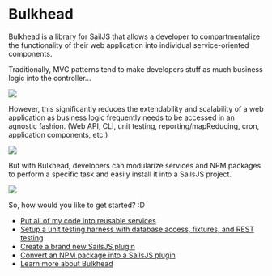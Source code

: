 # Bulkhead

Bulkhead is a library for SailJS that allows a developer to compartmentalize the functionality of their web application into individual service-oriented components.

Traditionally, MVC patterns tend to make developers stuff as much business logic into the controller...

![](https://cloud.githubusercontent.com/assets/2237846/4219802/b1fd05b2-38fc-11e4-9df5-d0b2a6988120.png)

However, this significantly reduces the extendability and scalability of a web application as business logic frequently needs to be accessed in an agnostic fashion.  (Web API, CLI, unit testing, reporting/mapReducing, cron, application components, etc.)

![](https://cloud.githubusercontent.com/assets/2237846/4219819/e0ef23dc-38fc-11e4-883b-45a79d859186.png)

But with Bulkhead, developers can modularize services and NPM packages to perform a specific task and easily install it into a SailsJS project.

![](https://cloud.githubusercontent.com/assets/2237846/4219874/317e7802-38fd-11e4-905d-e8b1c62a0fc7.png)

So, how would you like to get started? :D

* [Put all of my code into reusable services](docs/quickstart.md#services)
* [Setup a unit testing harness with database access, fixtures, and REST testing](docs/quickstart.md#testing)
* [Create a brand new SailsJS plugin](docs/quickstart.md#create-plugin)
* [Convert an NPM package into a SailsJS plugin](docs/quickstart.md#convert-plugin)
* [Learn more about Bulkhead](docs/README.md)
